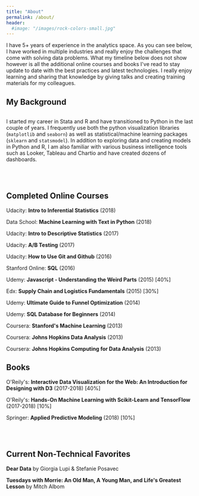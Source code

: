```yaml
---
title: "About"
permalink: /about/
header:
  #image: "/images/rock-colors-small.jpg"
---
```


I have 5+ years of experience in the analytics space. As you can see below, I have worked in multiple industries and really enjoy the challenges that come with solving data problems. What my timeline below does not show however is all the additional online courses and books I've read to stay update to date with the best practices and latest technologies. I really enjoy learning and sharing that knowledge by giving talks and creating training materials for my colleagues. 

 ## My Background
 
<img src="{{ site.url }}{{ site.baseurl }}/images/my-background2.jpg" alt="">


I started my career in Stata and R and have transitioned to Python in the last couple of years.  I frequently use both the python visualization libraries (`matplotlib` and `seaborn`) as well as statistical/machine learning packages (`sklearn` and `statsmodel`). In addition to exploring data and creating models in Python and R, I am also familiar with various business intelligence tools such as Looker, Tableau and Chartio and have created dozens of dashboards. 
 
<br /><br />

## Completed Online Courses

Udacity: **Intro to Inferential Statistics** (2018)

Data School: **Machine Learning with Text in Python** (2018)

Udacity: **Intro to Descriptive Statistics** (2017)

Udacity: **A/B Testing** (2017)

Udacity: **How to Use Git and Github** (2016)

Stanford Online: **SQL** (2016)

Udemy: **Javascript - Understanding the Weird Parts** (2015) [40%]

Edx: **Supply Chain and Logistics Fundamentals** (2015) [30%]

Udemy: **Ultimate Guide to Funnel Optimization** (2014)

Udemy: **SQL Database for Beginners** (2014)

Coursera: **Stanford's Machine Learning** (2013)
 
Coursera: **Johns Hopkins Data Analysis** (2013)

Coursera: **Johns Hopkins Computing for Data Analysis** (2013)


## Books

O'Reily's: **Interactive Data Visualization for the Web: An Introduction for Designing with D3** (2017-2018)  [40%]

O'Reily's: **Hands-On Machine Learning with Scikit-Learn and TensorFlow** (2017-2018) [10%]

Springer: **Applied Predictive Modeling** (2018) [10%]

<br /><br />



## Current Non-Technical Favorites

**Dear Data** by Giorgia Lupi & Stefanie Posavec

**Tuesdays with Morrie: An Old Man, A Young Man, and Life's Greatest Lesson** by Mitch Albom

